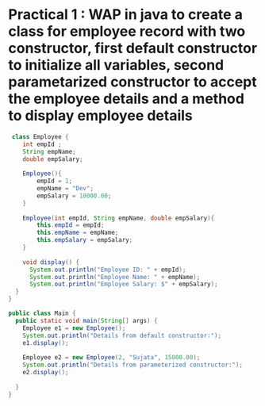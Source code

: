# Practical 1 : WAP in java to create a class for employee record with two constructor, first default constructor to initialize all variables, second parametarized constructor to accept the employee details and a method to display employee details

```java
 class Employee {
	int empId ;
    String empName;
    double empSalary;
    
    Employee(){
    	empId = 1;
        empName = "Dev";
        empSalary = 10000.00;
    }
    
    Employee(int empId, String empName, double empSalary){
    	this.empId = empId;
        this.empName = empName;
        this.empSalary = empSalary;
    }
    
    void display() {
      System.out.println("Employee ID: " + empId);
      System.out.println("Employee Name: " + empName);
      System.out.println("Employee Salary: $" + empSalary);
  }
}

public class Main {
  public static void main(String[] args) {
    Employee e1 = new Employee();
    System.out.println("Details from default constructor:");
    e1.display();
    
    Employee e2 = new Employee(2, "Sujata", 15000.00);
    System.out.println("Details from parameterized constructor:");
    e2.display();
    
  }
}

```
